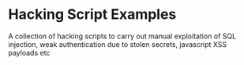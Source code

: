 # Hacking Script Examples
A collection of hacking scripts to carry out manual exploitation of SQL injection, weak authentication due to stolen secrets, javascript XSS payloads etc
